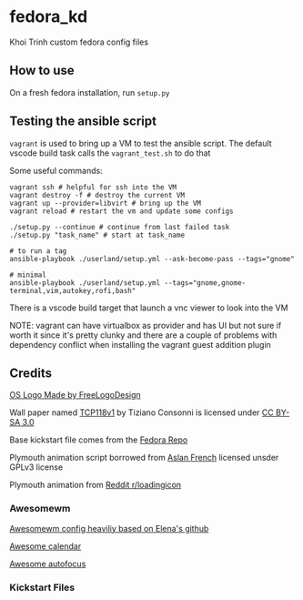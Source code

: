 # fedora_kd

Khoi Trinh custom fedora config files

## How to use

On a fresh fedora installation, run `setup.py`

## Testing the ansible script

`vagrant` is used to bring up a VM to test the ansible script. The default vscode build task calls the `vagrant_test.sh` to do that

Some useful commands:

```shell
vagrant ssh # helpful for ssh into the VM
vagrant destroy -f # destroy the current VM
vagrant up --provider=libvirt # bring up the VM
vagrant reload # restart the vm and update some configs

./setup.py --continue # continue from last failed task
./setup.py "task_name" # start at task_name

# to run a tag
ansible-playbook ./userland/setup.yml --ask-become-pass --tags="gnome"

# minimal
ansible-playbook ./userland/setup.yml --tags="gnome,gnome-terminal,vim,autokey,rofi,bash"
```

There is a vscode build target that launch a vnc viewer to look into the VM

NOTE: vagrant can have virtualbox as provider and has UI but not sure if worth it since it's pretty clunky and there are a couple of problems with dependency conflict when installing the vagrant guest addition plugin

## Credits

[OS Logo Made by FreeLogoDesign][1]

Wall paper named [TCP118v1][2] by Tiziano Consonni is licensed under [CC BY-SA 3.0][3]

Base kickstart file comes from the [Fedora Repo][4]

Plymouth animation script borrowed from [Aslan French][5] licensed unsder GPLv3 license

Plymouth animation from [Reddit r/loadingicon][6]

### Awesomewm

[Awesomewm config heaviliy based on Elena's github][7]

[Awesome calendar][8]

[Awesome autofocus][9]

### Kickstart Files

[1]: https://www.freelogodesign.org/
[2]: https://www.ostechnix.com/default-set-wallpapers-ubuntu-16-04-lts
[3]: https://creativecommons.org/licenses/by-sa/3.0/us/
[4]: https://pagure.io/fedora-kickstarts
[5]: https://github.com/jcklpe/Plymouth-Animated-Boot-Screen-Creator
[6]: https://www.reddit.com/r/loadingicon/comments/6hy8cd/when_loading_takes_forever_oc/
[7]: https://github.com/elenapan/dotfiles
[8]: https://github.com/deficient/calendar
[9]: https://github.com/awesomeWM/awesome/blob/master/lib/awful/autofocus.lua

